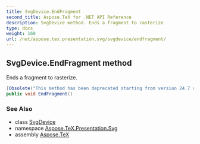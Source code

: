 ```yaml
---
title: SvgDevice.EndFragment
second_title: Aspose.TeX for .NET API Reference
description: SvgDevice method. Ends a fragment to rasterize
type: docs
weight: 160
url: /net/aspose.tex.presentation.svg/svgdevice/endfragment/
---
```

## SvgDevice.EndFragment method

Ends a fragment to rasterize.

```csharp
[Obsolete("This method has been deprecated starting from version 24.7 and will be hidden in version 24.10.")]
public void EndFragment()
```

### See Also

* class [SvgDevice](../)
* namespace [Aspose.TeX.Presentation.Svg](../../svgdevice/)
* assembly [Aspose.TeX](../../../)



